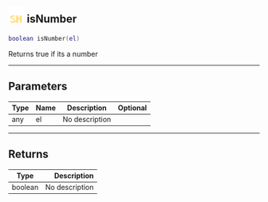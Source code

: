 ## <img src="../../.gitbook/assets/shared.png" width="32" height="32" /> isNumber

```lua
boolean isNumber(el)
```

Returns true if its a number<br>

-----------------
## Parameters

| Type   | Name | Description | Optional |
| ------ | ---- | ----------- | -------: |
| any | el | No description |  |

-----------------
## Returns

| Type   | Description |
| ------ | ----------: |
| boolean | No description |
